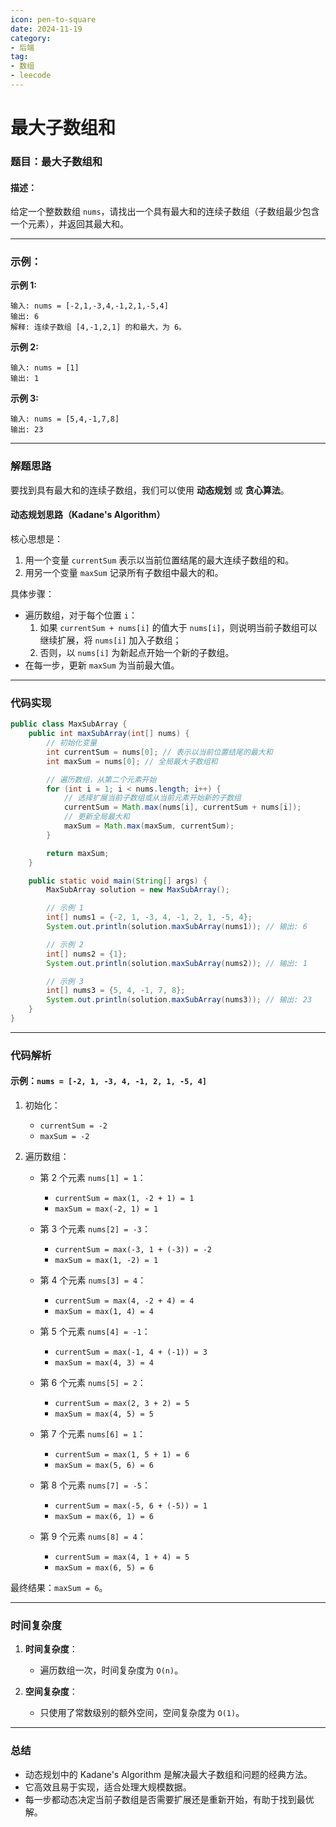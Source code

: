 ```yaml
---
icon: pen-to-square
date: 2024-11-19
category:
- 后端
tag:
- 数组
- leecode
---
```

# 最大子数组和
### **题目：最大子数组和**

#### **描述：**
给定一个整数数组 `nums`，请找出一个具有最大和的连续子数组（子数组最少包含一个元素），并返回其最大和。

---

### **示例：**

**示例 1:**
```
输入: nums = [-2,1,-3,4,-1,2,1,-5,4]
输出: 6
解释: 连续子数组 [4,-1,2,1] 的和最大，为 6。
```

**示例 2:**
```
输入: nums = [1]
输出: 1
```

**示例 3:**
```
输入: nums = [5,4,-1,7,8]
输出: 23
```

---

### **解题思路**

要找到具有最大和的连续子数组，我们可以使用 **动态规划** 或 **贪心算法**。

#### **动态规划思路（Kadane's Algorithm）**

核心思想是：
1. 用一个变量 `currentSum` 表示以当前位置结尾的最大连续子数组的和。
2. 用另一个变量 `maxSum` 记录所有子数组中最大的和。

具体步骤：
- 遍历数组，对于每个位置 `i`：
    1. 如果 `currentSum + nums[i]` 的值大于 `nums[i]`，则说明当前子数组可以继续扩展，将 `nums[i]` 加入子数组；
    2. 否则，以 `nums[i]` 为新起点开始一个新的子数组。
- 在每一步，更新 `maxSum` 为当前最大值。

---

### **代码实现**

```java
public class MaxSubArray {
    public int maxSubArray(int[] nums) {
        // 初始化变量
        int currentSum = nums[0]; // 表示以当前位置结尾的最大和
        int maxSum = nums[0]; // 全局最大子数组和

        // 遍历数组，从第二个元素开始
        for (int i = 1; i < nums.length; i++) {
            // 选择扩展当前子数组或从当前元素开始新的子数组
            currentSum = Math.max(nums[i], currentSum + nums[i]);
            // 更新全局最大和
            maxSum = Math.max(maxSum, currentSum);
        }

        return maxSum;
    }

    public static void main(String[] args) {
        MaxSubArray solution = new MaxSubArray();

        // 示例 1
        int[] nums1 = {-2, 1, -3, 4, -1, 2, 1, -5, 4};
        System.out.println(solution.maxSubArray(nums1)); // 输出: 6

        // 示例 2
        int[] nums2 = {1};
        System.out.println(solution.maxSubArray(nums2)); // 输出: 1

        // 示例 3
        int[] nums3 = {5, 4, -1, 7, 8};
        System.out.println(solution.maxSubArray(nums3)); // 输出: 23
    }
}
```

---

### **代码解析**

#### 示例：`nums = [-2, 1, -3, 4, -1, 2, 1, -5, 4]`

1. 初始化：
    - `currentSum = -2`
    - `maxSum = -2`

2. 遍历数组：
    - 第 2 个元素 `nums[1] = 1`：
        - `currentSum = max(1, -2 + 1) = 1`
        - `maxSum = max(-2, 1) = 1`

    - 第 3 个元素 `nums[2] = -3`：
        - `currentSum = max(-3, 1 + (-3)) = -2`
        - `maxSum = max(1, -2) = 1`

    - 第 4 个元素 `nums[3] = 4`：
        - `currentSum = max(4, -2 + 4) = 4`
        - `maxSum = max(1, 4) = 4`

    - 第 5 个元素 `nums[4] = -1`：
        - `currentSum = max(-1, 4 + (-1)) = 3`
        - `maxSum = max(4, 3) = 4`

    - 第 6 个元素 `nums[5] = 2`：
        - `currentSum = max(2, 3 + 2) = 5`
        - `maxSum = max(4, 5) = 5`

    - 第 7 个元素 `nums[6] = 1`：
        - `currentSum = max(1, 5 + 1) = 6`
        - `maxSum = max(5, 6) = 6`

    - 第 8 个元素 `nums[7] = -5`：
        - `currentSum = max(-5, 6 + (-5)) = 1`
        - `maxSum = max(6, 1) = 6`

    - 第 9 个元素 `nums[8] = 4`：
        - `currentSum = max(4, 1 + 4) = 5`
        - `maxSum = max(6, 5) = 6`

最终结果：`maxSum = 6`。

---

### **时间复杂度**
1. **时间复杂度**：
    - 遍历数组一次，时间复杂度为 `O(n)`。

2. **空间复杂度**：
    - 只使用了常数级别的额外空间，空间复杂度为 `O(1)`。

---

### **总结**

- 动态规划中的 Kadane's Algorithm 是解决最大子数组和问题的经典方法。
- 它高效且易于实现，适合处理大规模数据。
- 每一步都动态决定当前子数组是否需要扩展还是重新开始，有助于找到最优解。

